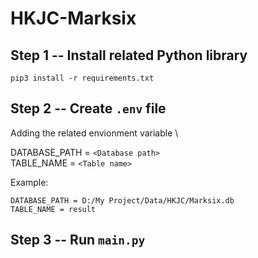 # HKJC-Marksix


## Step 1 -- Install related Python library
```
pip3 install -r requirements.txt
```

## Step 2 -- Create `.env` file
Adding the related envionment variable \

DATABASE_PATH = `<Database path>` \
TABLE_NAME = `<Table name>`

Example:
```
DATABASE_PATH = D:/My Project/Data/HKJC/Marksix.db
TABLE_NAME = result
```

## Step 3 -- Run `main.py`
